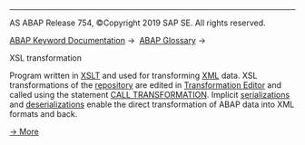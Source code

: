   

* * *

AS ABAP Release 754, ©Copyright 2019 SAP SE. All rights reserved.

[ABAP Keyword Documentation](javascript:call_link\('abenabap.htm'\)) →  [ABAP Glossary](javascript:call_link\('abenabap_glossary.htm'\)) → 

XSL transformation

Program written in [XSLT](javascript:call_link\('abenxslt_glosry.htm'\) "Glossary Entry") and used for transforming [XML](javascript:call_link\('abenxml_glosry.htm'\) "Glossary Entry") data. XSL transformations of the [repository](javascript:call_link\('abenrepository_glosry.htm'\) "Glossary Entry") are edited in [Transformation Editor](javascript:call_link\('abentransformation_editor_glosry.htm'\) "Glossary Entry") and called using the statement [CALL TRANSFORMATION](javascript:call_link\('abapcall_transformation.htm'\)). Implicit [serializations](javascript:call_link\('abenserialization_glosry.htm'\) "Glossary Entry") and [deserializations](javascript:call_link\('abendeserialization_glosry.htm'\) "Glossary Entry") enable the direct transformation of ABAP data into XML formats and back.

[→ More](javascript:call_link\('abenabap_xslt.htm'\))